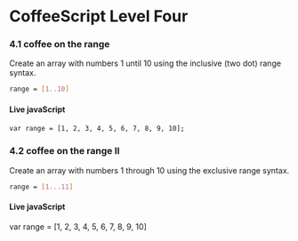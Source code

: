 # CoffeeScript Level Four




### 4.1 coffee on the range

Create an array with numbers 1 until 10 using the inclusive (two dot) range syntax.

```sh
range = [1..10]
```

#### Live javaScript

```sh
var range = [1, 2, 3, 4, 5, 6, 7, 8, 9, 10];
```


 ### 4.2 coffee on the range II

Create an array with numbers 1 through 10 using the exclusive range syntax.

```sh
range = [1...11]
```

#### Live javaScript

var range = [1, 2, 3, 4, 5, 6, 7, 8, 9, 10]

